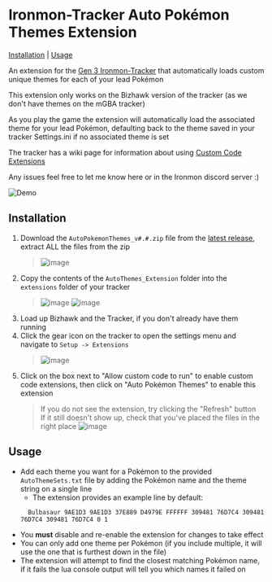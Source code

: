 # Ironmon-Tracker Auto Pokémon Themes Extension

[Installation](#installation) | [Usage](#usage)

An extension for the [Gen 3 Ironmon-Tracker](https://github.com/besteon/Ironmon-Tracker) that automatically loads custom unique themes for each of your lead Pokémon

This extension only works on the Bizhawk version of the tracker (as we don't have themes on the mGBA tracker)

As you play the game the extension will automatically load the associated theme for your lead Pokémon, defaulting back to the theme saved in your tracker Settings.ini if no associated theme is set

The tracker has a wiki page for information about using [Custom Code Extensions](https://github.com/besteon/Ironmon-Tracker/wiki/Tracker-Add-ons#custom-code-extensions)

Any issues feel free to let me know here or in the Ironmon discord server :) 

![Demo](https://user-images.githubusercontent.com/106463662/217630370-ebc1c5c7-23de-4d4a-99f5-5304ac3c163f.gif)

## Installation

1. Download the `AutoPokemonThemes_v#.#.zip` file from the [latest release](https://github.com/Fellshadow/Ironmon-Tracker-AutoPokemonThemes/releases/latest), extract ALL the files from the zip
   > ![image](https://user-images.githubusercontent.com/106463662/217638699-62103922-83a3-4b7e-8e5f-9c9c83bac97c.png)
2. Copy the contents of the `AutoThemes_Extension` folder into the `extensions` folder of your tracker
   > ![image](https://user-images.githubusercontent.com/106463662/217638418-134923c8-2fb3-4f3f-b85b-cd5c8a3325c0.png)
   > ![image](https://user-images.githubusercontent.com/106463662/217638515-57e0c672-9da4-447c-aaaa-4fc3788a9f09.png)
3. Load up Bizhawk and the Tracker, if you don't already have them running
4. Click the gear icon on the tracker to open the settings menu and navigate to `Setup -> Extensions`
   > ![image](https://user-images.githubusercontent.com/106463662/217632595-80cd058d-7e43-4b3d-bd33-41654530b1aa.png)
5. Click on the box next to "Allow custom code to run" to enable custom code extensions, then click on "Auto Pokémon Themes" to enable this extension
   > If you do not see the extension, try clicking the "Refresh" button  
   > If it still doesn't show up, check that you've placed the files in the right place
   > ![image](https://user-images.githubusercontent.com/106463662/217633048-e6e3ee33-1faa-4bbd-9e23-2403d2a0ac2a.png)

## Usage

- Add each theme you want for a Pokémon to the provided `AutoThemeSets.txt` file by adding the Pokémon name and the theme string on a single line
  - The extension provides an example line by default:
  ```
    Bulbasaur 9AE1D3 9AE1D3 37E889 D4979E FFFFFF 309481 76D7C4 309481 76D7C4 309481 76D7C4 0 1
  ```
- You **must** disable and re-enable the extension for changes to take effect
- You can only add one theme per Pokémon (if you include multiple, it will use the one that is furthest down in the file)
- The extension will attempt to find the closest matching Pokémon name, if it fails the lua console output will tell you which names it failed on
